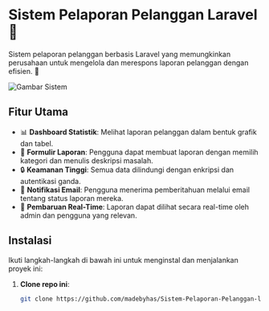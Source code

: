 # Sistem Pelaporan Pelanggan Laravel 🚀

Sistem pelaporan pelanggan berbasis Laravel yang memungkinkan perusahaan untuk mengelola dan merespons laporan pelanggan dengan efisien. 🎯

![Gambar Sistem](https://path-to-image/screenshot.png)

## Fitur Utama

- 📊 **Dashboard Statistik**: Melihat laporan pelanggan dalam bentuk grafik dan tabel.
- 📝 **Formulir Laporan**: Pengguna dapat membuat laporan dengan memilih kategori dan menulis deskripsi masalah.
- 🔒 **Keamanan Tinggi**: Semua data dilindungi dengan enkripsi dan autentikasi ganda.
- 📧 **Notifikasi Email**: Pengguna menerima pemberitahuan melalui email tentang status laporan mereka.
- 🔄 **Pembaruan Real-Time**: Laporan dapat dilihat secara real-time oleh admin dan pengguna yang relevan.

## Instalasi

Ikuti langkah-langkah di bawah ini untuk menginstal dan menjalankan proyek ini:

1. **Clone repo ini**:
   ```bash
   git clone https://github.com/madebyhas/Sistem-Pelaporan-Pelanggan-laravel.git
